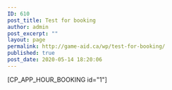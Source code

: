 ```yaml
---
ID: 610
post_title: Test for booking
author: admin
post_excerpt: ""
layout: page
permalink: http://game-aid.ca/wp/test-for-booking/
published: true
post_date: 2020-05-14 18:20:06
---
```

[CP_APP_HOUR_BOOKING id="1"]